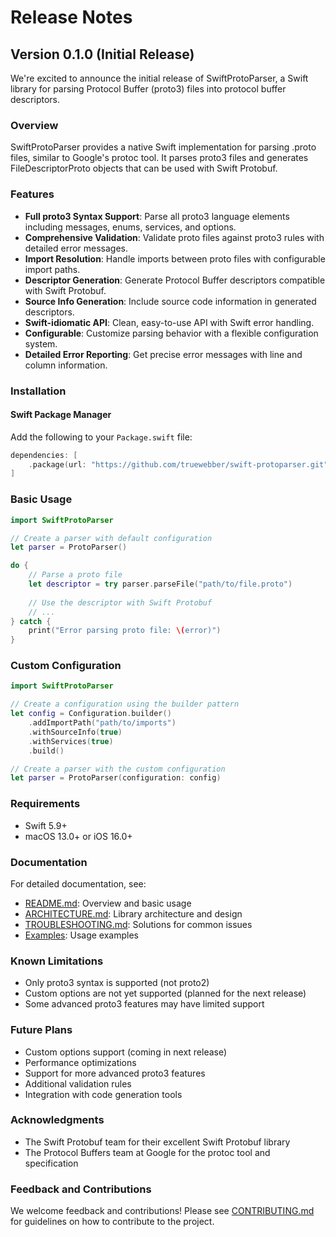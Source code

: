 # Release Notes

## Version 0.1.0 (Initial Release)

We're excited to announce the initial release of SwiftProtoParser, a Swift library for parsing Protocol Buffer (proto3) files into protocol buffer descriptors.

### Overview

SwiftProtoParser provides a native Swift implementation for parsing .proto files, similar to Google's protoc tool. It parses proto3 files and generates FileDescriptorProto objects that can be used with Swift Protobuf.

### Features

- **Full proto3 Syntax Support**: Parse all proto3 language elements including messages, enums, services, and options.
- **Comprehensive Validation**: Validate proto files against proto3 rules with detailed error messages.
- **Import Resolution**: Handle imports between proto files with configurable import paths.
- **Descriptor Generation**: Generate Protocol Buffer descriptors compatible with Swift Protobuf.
- **Source Info Generation**: Include source code information in generated descriptors.
- **Swift-idiomatic API**: Clean, easy-to-use API with Swift error handling.
- **Configurable**: Customize parsing behavior with a flexible configuration system.
- **Detailed Error Reporting**: Get precise error messages with line and column information.

### Installation

#### Swift Package Manager

Add the following to your `Package.swift` file:

```swift
dependencies: [
    .package(url: "https://github.com/truewebber/swift-protoparser.git", from: "0.1.0")
]
```

### Basic Usage

```swift
import SwiftProtoParser

// Create a parser with default configuration
let parser = ProtoParser()

do {
    // Parse a proto file
    let descriptor = try parser.parseFile("path/to/file.proto")
    
    // Use the descriptor with Swift Protobuf
    // ...
} catch {
    print("Error parsing proto file: \(error)")
}
```

### Custom Configuration

```swift
import SwiftProtoParser

// Create a configuration using the builder pattern
let config = Configuration.builder()
    .addImportPath("path/to/imports")
    .withSourceInfo(true)
    .withServices(true)
    .build()

// Create a parser with the custom configuration
let parser = ProtoParser(configuration: config)
```

### Requirements

- Swift 5.9+
- macOS 13.0+ or iOS 16.0+

### Documentation

For detailed documentation, see:
- [README.md](README.md): Overview and basic usage
- [ARCHITECTURE.md](ARCHITECTURE.md): Library architecture and design
- [TROUBLESHOOTING.md](TROUBLESHOOTING.md): Solutions for common issues
- [Examples](Examples/): Usage examples

### Known Limitations

- Only proto3 syntax is supported (not proto2)
- Custom options are not yet supported (planned for the next release)
- Some advanced proto3 features may have limited support

### Future Plans

- Custom options support (coming in next release)
- Performance optimizations
- Support for more advanced proto3 features
- Additional validation rules
- Integration with code generation tools

### Acknowledgments

- The Swift Protobuf team for their excellent Swift Protobuf library
- The Protocol Buffers team at Google for the protoc tool and specification

### Feedback and Contributions

We welcome feedback and contributions! Please see [CONTRIBUTING.md](CONTRIBUTING.md) for guidelines on how to contribute to the project. 